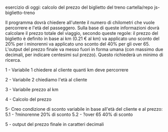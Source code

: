 esercizio di oggi: calcolo del prezzo del biglietto del treno
cartella/repo js-biglietto-treno


<!-- Traccia -->

Il programma dovrà chiedere all'utente il numero di chilometri che vuole percorrere e l'età del passeggero.
Sulla base di queste informazioni dovrà calcolare il prezzo totale del viaggio, secondo queste regole:
il prezzo del biglietto è definito in base ai km (0.21 € al km)
va applicato uno sconto del 20% per i minorenni
va applicato uno sconto del 40% per gli over 65.
L'output del prezzo finale va messo fuori in forma umana (con massimo due decimali, per indicare centesimi sul prezzo). Questo richiederà un minimo di ricerca.

<!-- Pseudo codice -->

1 - Variabile 1 chiedere al cliente quanti km deve percorrere

2 - Variabile 2 chiediamo l'età al cliente 

3 - Variabile prezzo al km

4 - Calcolo del prezzo

5- Creo condizione di sconto variabile in base all'età del cliente e al prezzo:
    5.1 - ?minorenne 20% di sconto
    5.2 - ?over 65 40% di sconto

5 - output del prezzo finale in caratteri decimali 

